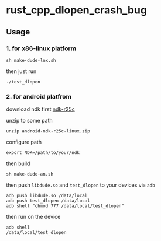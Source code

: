 # rust_cpp_dlopen_crash_bug

## Usage
### 1. for **x86-linux platform**
```shell
sh make-dude-lnx.sh
```
then just run
```
./test_dlopen
```


### 2. for **android platfrom**

download ndk first
[ndk-r25c](https://dl.google.com/android/repository/android-ndk-r25c-linux.zip)

unzip to some path
```
unzip android-ndk-r25c-linux.zip
```

configure path
```
export NDK=/path/to/your/ndk
```
then build
```shell
sh make-dude-an.sh
```
then push `libdude.so` and `test_dlopen` to your devices via `adb`

```
adb push libdude.so /data/local
adb push test_dlopen /data/local
adb shell "chmod 777 /data/local/test_dlopen"
```

then run on the device
```
adb shell
/data/local/test_dlopen
```
